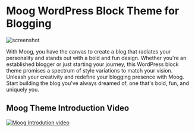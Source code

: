 # Moog WordPress Block Theme for Blogging

![screenshot](https://github.com/elmastudio/moog/assets/17613630/84fc1e7b-c423-4ea4-ad02-119e6de87ebd)

With Moog, you have the canvas to create a blog that radiates your personality and stands out with a bold and fun design. Whether you're an established blogger or just starting your journey, this WordPress block theme promises a spectrum of style variations to match your vision. Unleash your creativity and redefine your blogging presence with Moog. Start building the blog you've always dreamed of, one that's bold, fun, and uniquely you.

## Moog Theme Introduction Video
[![Moog Introdution video](https://github-production-user-asset-6210df.s3.amazonaws.com/17613630/282971939-dc1d36c5-e2db-4778-9666-40e4d5a7272a.png)](https://youtu.be/mSE28aUkjgU?si=iN-X0RTVgZZRu5FV)
